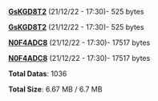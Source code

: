 [**GsKGD8T2**](/data/GsKGD8T2.txt) (21/12/22 - 17:30)- 525 bytes

[**GsKGD8T2**](/data/GsKGD8T2.txt) (21/12/22 - 17:30)- 525 bytes

[**N0F4ADC8**](/data/N0F4ADC8.txt) (21/12/22 - 17:30)- 17517 bytes

[**N0F4ADC8**](/data/N0F4ADC8.txt) (21/12/22 - 17:30)- 17517 bytes

**Total Datas**: 1036

**Total Size**: 6.67 MB / 6.7 MB